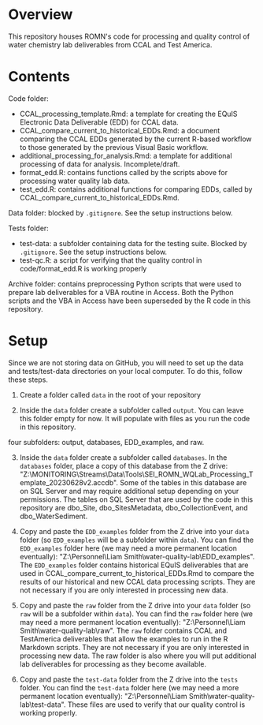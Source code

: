 # Overview

This repository houses ROMN's code for processing and quality control of water chemistry lab deliverables from CCAL and Test America.

# Contents

Code folder:

- CCAL_processing_template.Rmd: a template for creating the EQuIS Electronic Data Deliverable (EDD) for CCAL data.
- CCAL_compare_current_to_historical_EDDs.Rmd: a document comparing the CCAL EDDs generated by the current R-based workflow to those generated by the previous Visual Basic workflow.
- additional_processing_for_analysis.Rmd: a template for additional processing of data for analysis. Incomplete/draft.
- format_edd.R: contains functions called by the scripts above for processing water quality lab data.
- test_edd.R: contains additional functions for comparing EDDs, called by CCAL_compare_current_to_historical_EDDs.Rmd.

Data folder: blocked by `.gitignore`. See the setup instructions below.

Tests folder:

- test-data: a subfolder containing data for the testing suite. Blocked by `.gitignore`. See the setup instructions below.
- test-qc.R: a script for verifying that the quality control in code/format_edd.R is working properly

Archive folder: contains preprocessing Python scripts that were used to prepare lab deliverables for a VBA routine in Access. 
Both the Python scripts and the VBA in Access have been superseded by the R code in this repository.

# Setup

Since we are not storing data on GitHub, you will need to set up the data and tests/test-data directories on your local computer.
To do this, follow these steps.

1. Create a folder called `data` in the root of your repository

2. Inside the `data` folder create a subfolder called `output`. 
You can leave this folder empty for now.
It will populate with files as you run the code in this repository.

four subfolders: output, databases, EDD_examples, and raw.

3. Inside the `data` folder create a subfolder called `databases`.
In the `databases` folder, place a copy of this database from the Z drive: "Z:\MONITORING\Streams\Data\Tools\SEI_ROMN_WQLab_Processing_Template_20230628v2.accdb".
Some of the tables in this database are on SQL Server and may require additional setup depending on your permissions.
The tables on SQL Server that are used by the code in this repository are dbo_Site, dbo_SitesMetadata, dbo_CollectionEvent, and dbo_WaterSediment.

4. Copy and paste the `EDD_examples` folder from the Z drive into your `data` folder (so `EDD_examples` will be a subfolder within `data`).
You can find the `EDD_examples` folder here (we may need a more permanent location eventually): "Z:\Personnel\Liam Smith\water-quality-lab\EDD_examples".
The `EDD_examples` folder contains historical EQuIS deliverables that are used in CCAL_compare_current_to_historical_EDDs.Rmd to compare the results of our historical and new CCAL data processing scripts. 
They are not necessary if you are only interested in processing new data.

5. Copy and paste the `raw` folder from the Z drive into your `data` folder (so `raw` will be a subfolder within `data`).
You can find the `raw` folder here (we may need a more permanent location eventually): "Z:\Personnel\Liam Smith\water-quality-lab\raw".
The `raw` folder contains CCAL and TestAmerica deliverables that allow the examples to run in the R Markdown scripts.
They are not necessary if you are only interested in processing new data.
The raw folder is also where you will put additional lab deliverables for processing as they become available.

6. Copy and paste the `test-data` folder from the Z drive into the `tests` folder.
You can find the `test-data` folder here (we may need a more permanent location eventually): "Z:\Personnel\Liam Smith\water-quality-lab\test-data".
These files are used to verify that our quality control is working properly.
